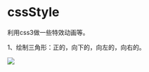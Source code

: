 # cssStyle
利用css3做一些特效动画等。

1、绘制三角形：正的，向下的，向左的，向右的。

![](https://github.com/Dream-wu/cssStyle/tree/master/img/trangle.png)
